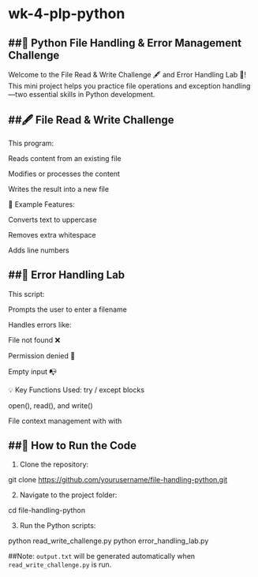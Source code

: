 # wk-4-plp-python
##📄 Python File Handling & Error Management Challenge
---
Welcome to the File Read & Write Challenge 🖋️ and Error Handling Lab 🧪! This mini project helps you practice file operations and exception handling—two essential skills in Python development.

##🖋️ File Read & Write Challenge
---
This program:

Reads content from an existing file

Modifies or processes the content

Writes the result into a new file

🔧 Example Features:

Converts text to uppercase

Removes extra whitespace

Adds line numbers

##🧪 Error Handling Lab
---
This script:

Prompts the user to enter a filename

Handles errors like:

File not found ❌

Permission denied 🔐

Empty input 📭

💡 Key Functions Used:
try / except blocks

open(), read(), and write()

File context management with with

##🚀 How to Run the Code
---
1. Clone the repository:

git clone https://github.com/yourusername/file-handling-python.git

2. Navigate to the project folder:

cd file-handling-python

3. Run the Python scripts:

python read_write_challenge.py
python error_handling_lab.py


##Note: `output.txt` will be generated automatically when `read_write_challenge.py` is run.
